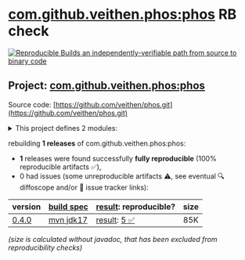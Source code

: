 [com.github.veithen.phos:phos](https://central.sonatype.com/artifact/com.github.veithen.phos/phos/versions) RB check
=======

[![Reproducible Builds](https://reproducible-builds.org/images/logos/rb.svg) an independently-verifiable path from source to binary code](https://reproducible-builds.org/)

## Project: [com.github.veithen.phos:phos](https://central.sonatype.com/artifact/com.github.veithen.phos/phos/versions)

Source code: [https://github.com/veithen/phos.git](https://github.com/veithen/phos.git)

<details><summary>This project defines 2 modules:</summary>

* [com.github.veithen.phos:enforcer-maven-plugin](https://central.sonatype.com/artifact/com.github.veithen.phos/enforcer-maven-plugin/0.4.0)
* [com.github.veithen.phos:phos](https://central.sonatype.com/artifact/com.github.veithen.phos/phos/0.4.0)
</details>

rebuilding **1 releases** of com.github.veithen.phos:phos:
- **1** releases were found successfully **fully reproducible** (100% reproducible artifacts :white_check_mark:),
- 0 had issues (some unreproducible artifacts :warning:, see eventual :mag: diffoscope and/or :memo: issue tracker links):

| version | [build spec](/BUILDSPEC.md) | [result](https://reproducible-builds.org/docs/jvm/): reproducible? | size |
| -- | --------- | ------ | -- |
| [0.4.0](https://central.sonatype.com/artifact/com.github.veithen.phos/phos/0.4.0/pom) | [mvn jdk17](phos-0.4.0.buildspec) | [result](phos-0.4.0.buildinfo): [5 :white_check_mark: ](phos-0.4.0.buildcompare) | 85K |

<i>(size is calculated without javadoc, that has been excluded from reproducibility checks)</i>
